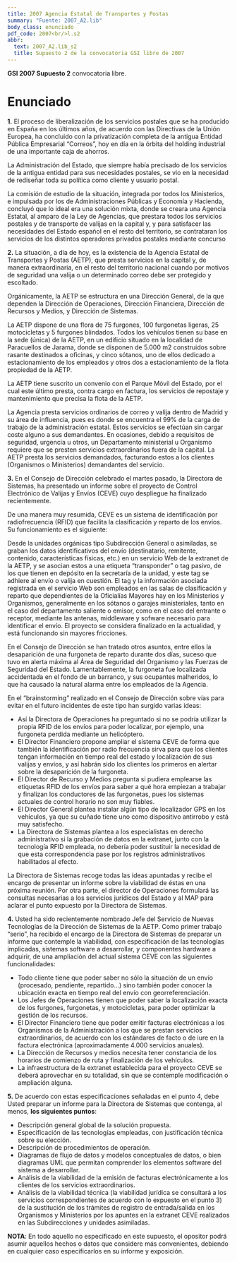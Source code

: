 ```yaml
---
title: 2007 Agencia Estatal de Transportes y Postas
summary: "Fuente: 2007_A2.lib"
body_class: enunciado
pdf_code: 2007<br/>l.s2
abbr:
  text: 2007_A2.lib_s2
  title: Supuesto 2 de la convocatoria GSI libre de 2007
---
```


**GSI 2007 Supuesto 2** convocatoria libre.

# Enunciado

**1.** El proceso de liberalización de los servicios postales que se ha producido en España en los últimos
años, de acuerdo con las Directivas de la Unión Europea, ha concluido con la privatización completa
de la antigua Entidad Pública Empresarial “Correos”, hoy en día en la órbita del holding industrial de
una importante caja de ahorros.

La Administración del Estado, que siempre había precisado de los servicios de la antigua entidad para
sus necesidades postales, se vio en la necesidad de rediseñar toda su política como cliente y usuario
postal.

La comisión de estudio de la situación, integrada por todos los Ministerios, e impulsada por los de
Administraciones Públicas y Economía y Hacienda, concluyó que lo ideal era una solución mixta,
donde se creara una Agencia Estatal, al amparo de la Ley de Agencias, que prestara todos los servicios
postales y de transporte de valijas en la capital y, y para satisfacer las necesidades del Estado español
en el resto del territorio, se contrataran los servicios de los distintos operadores privados postales
mediante concurso

**2.** La situación, a día de hoy, es la existencia de la Agencia Estatal de Transportes y Postas (AETP), que
presta servicios en la capital y, de manera extraordinaria, en el resto del territorio nacional cuando por
motivos de seguridad una valija o un determinado correo debe ser protegido y escoltado.

Orgánicamente, la AETP se estructura en una Dirección General, de la que dependen la Dirección de
Operaciones, Dirección Financiera, Dirección de Recursos y Medios, y Dirección de Sistemas.

La AETP dispone de una flora de 75 furgones, 100 furgonetas ligeras, 25 motocicletas y 5 furgones
blindados. Todos los vehículos tienen su base en la sede (única) de la AETP, en un edificio situado en
la localidad de Paracuellos de Jarama, donde se disponen de 5.000 m2 construidos sobre rasante
destinados a oficinas, y cinco sótanos, uno de ellos dedicado a estacionamiento de los empleados y
otros dos a estacionamiento de la flota propiedad de la AETP.

La AETP tiene suscrito un convenio con el Parque Móvil del Estado, por el cual este último presta,
contra cargo en factura, los servicios de repostaje y mantenimiento que precisa la flota de la AETP.

La Agencia presta servicios ordinarios de correo y valija dentro de Madrid y su área de influencia,
pues es donde se encuentra el 99% de la carga de trabajo de la administración estatal. Estos servicios
se efectúan sin cargar coste alguno a sus demandantes. En ocasiones, debido a requisitos de seguridad,
urgencia u otros, un Departamento ministerial u Organismo requiere que se presten servicios
extraordinarios fuera de la capital. La AETP presta los servicios demandados, facturando estos a los
clientes (Organismos o Ministerios) demandantes del servicio.

**3.** En el Consejo de Dirección celebrado el martes pasado, la Directora de Sistemas, ha presentado un
informe sobre el proyecto de Control Electrónico de Valijas y Envíos (CEVE) cuyo despliegue ha
finalizado recientemente.

De una manera muy resumida, CEVE es un sistema de identificación por radiofrecuencia (RFID) que
facilita la clasificación y reparto de los envíos. Su funcionamiento es el siguiente:

Desde la unidades orgánicas tipo Subdirección General o asimiladas, se graban los datos
identificativos del envío (destinatario, remitente, contenido, características físicas, etc.) en un servicio
Web de la extranet de la AETP, y se asocian estos a una etiqueta “transponder” o tag pasivo, de los
que tienen en depósito en la secretaría de la unidad, y este tag se adhiere al envío o valija en cuestión.
El tag y la información asociada registrada en el servicio Web son empleados en las salas de
clasificación y reparto que dependientes de la Oficialías Mayores hay en los Ministerios y
Organismos, generalmente en los sótanos o garajes ministeriales, tanto en el caso del departamento
saliente o emisor, como en el caso del entrante o receptor, mediante las antenas, middleware y sofware
necesario para identificar el envío. El proyecto se considera finalizado en la actualidad, y está
funcionando sin mayores fricciones.

En el Consejo de Dirección se han tratado otros asuntos, entre ellos la desaparición de una furgoneta
de reparto durante dos días, suceso que tuvo en alerta máxima al Área de Seguridad del Organismo y
las Fuerzas de Seguridad del Estado. Lamentablemente, la furgoneta fue localizada accidentada en el
fondo de un barranco, y sus ocupantes malheridos, lo que ha causado la natural alarma entre los
empleados de la Agencia.

En el “brainstorming” realizado en el Consejo de Dirección sobre vías para evitar en el futuro
incidentes de este tipo han surgido varias ideas:

* Así la Directora de Operaciones ha preguntado si no se podría utilizar la propia RFID de los
envíos para poder localizar, por ejemplo, una furgoneta perdida mediante un helicóptero.
* El Director Financiero propone ampliar el sistema CEVE de forma que también la
identificación por radio frecuencia sirva para que los clientes tengan información en tiempo real
del estado y localización de sus valijas y envíos, y así habrán sido los clientes los primeros en
alertar sobre la desaparición de la furgoneta.
* El Director de Recurso y Medios pregunta si pudiera emplearse las etiquetas RFID de los
envíos para saber a qué hora empiezan a trabajar y finalizan los conductores de las furgonetas,
pues los sistemas actuales de control horario no son muy fiables.
* El Director General plantea instalar algún tipo de localizador GPS en los vehículos, ya que su
cuñado tiene uno como dispositivo antirrobo y está muy satisfecho.
* La Directora de Sistemas plantea a los especialistas en derecho administrativo si la grabación
de datos en la extranet, junto con la tecnología RFID empleada, no debería poder sustituir la
necesidad de que esta correspondencia pase por los registros administrativos habilitados al efecto.

La Directora de Sistemas recoge todas las ideas apuntadas y recibe el encargo de presentar un informe
sobre la viabilidad de éstas en una próxima reunión. Por otra parte, el director de Operaciones
formulará las consultas necesarias a los servicios jurídicos del Estado y al MAP para aclarar el punto
expuesto por la Directora de Sistemas.

**4.** Usted ha sido recientemente nombrado Jefe del Servicio de Nuevas Tecnologías de la Dirección de
Sistemas de la AETP. Como primer trabajo “serio”, ha recibido el encargo de la Directora de Sistemas
de preparar un informe que contemple la viabilidad, con especificación de las tecnologías implicadas,
sistemas software a desarrollar, y componentes hardware a adquirir, de una ampliación del actual
sistema CEVE con las siguientes funcionalidades:

* Todo cliente tiene que poder saber no sólo la situación de un envío (procesado, pendiente,
repartido...) sino también poder conocer la ubicación exacta en tiempo real del envío con
georreferenciación.
* Los Jefes de Operaciones tienen que poder saber la localización exacta de los furgones,
furgonetas, y motocicletas, para poder optimizar la gestión de los recursos.
* El Director Financiero tiene que poder emitir facturas electrónicas a los Organismos de la
Administración a los que se prestan servicios extraordinarios, de acuerdo con los estándares de
facto o de iure en la factura electrónica (aproximadamente 4.000 servicios anuales).
* La Dirección de Recursos y medios necesita tener constancia de los horarios de comienzo de
ruta y finalización de los vehículos.
* La infraestructura de la extranet establecida para el proyecto CEVE se deberá aprovechar en
su totalidad, sin que se contemple modificación o ampliación alguna.

**5.** De acuerdo con estas especificaciones señaladas en el punto 4, debe Usted preparar un informe para la
Directora de Sistemas que contenga, al menos, **los siguientes puntos**:

* Descripción general global de la solución propuesta.
* Especificación de las tecnologías empleadas, con justificación técnica sobre su elección.
* Descripción de procedimientos de operación.
* Diagramas de flujo de datos y modelos conceptuales de datos, o bien diagramas UML que
permitan comprender los elementos software del sistema a desarrollar.
* Análisis de la viabilidad de la emisión de facturas electrónicamente a los clientes de los
servicios extraordinarios.
* Análisis de la viabilidad técnica (la viabilidad jurídica se consultará a los servicios
correspondientes de acuerdo con lo expuesto en el punto 3) de la sustitución de los trámites de
registro de entrada/salida en los Organismos y Ministerios por los apuntes en la extranet CEVE
realizados en las Subdirecciones y unidades asimiladas.

**NOTA**: En todo aquello no especificado en este supuesto, el opositor podrá asumir aquellos hechos o
datos que considere más convenientes, debiendo en cualquier caso especificarlos en su informe y
exposición.
